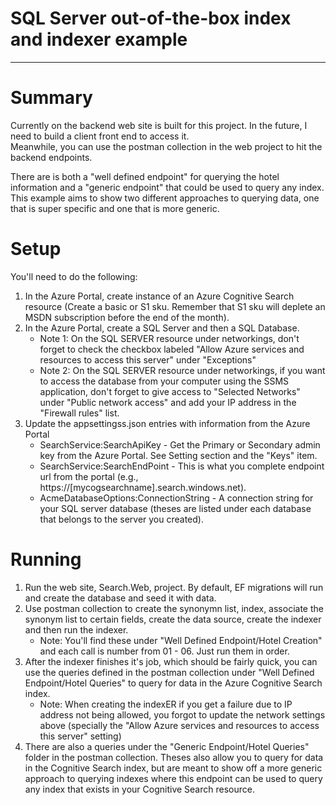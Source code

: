 # SQL Server out-of-the-box index and indexer example
---
# Summary
Currently on the backend web site is built for this project.  In the future, I need to build a client front end to access it.  
Meanwhile, you can use the postman collection in the web project to hit the backend endpoints.

There are is both a "well defined endpoint" for querying the hotel information and a "generic endpoint" that could be used to query any index.
This example aims to show two different approaches to querying data, one that is super specific and one that is more generic.

# Setup
You'll need to do the following:
1. In the Azure Portal, create instance of an Azure Cognitive Search resource (Create a basic or S1 sku.  Remember that S1 sku will deplete an MSDN subscription before the end of the month).
1. In the Azure Portal, create a SQL Server and then a SQL Database.  
   - Note 1: On the SQL SERVER resource under networkings, don't forget to check the checkbox labeled "Allow Azure services and resources to access this server" under "Exceptions"
   - Note 2: On the SQL SERVER resource under networkings, if you want to access the database from your computer using the SSMS application, don't forget to give access to "Selected Networks" under "Public network access" and add your IP address in the "Firewall rules" list.
1. Update the appsettingss.json entries with information from the Azure Portal
   - SearchService:SearchApiKey - Get the Primary or Secondary admin key from the Azure Portal.  See Setting section and the "Keys" item.
   - SearchService:SearchEndPoint - This is what you complete endpoint url from the portal (e.g., https://[mycogsearchname].search.windows.net).
   - AcmeDatabaseOptions:ConnectionString - A connection string for your SQL server database (theses are listed under each database that belongs to the server you created).

# Running
1. Run the web site, Search.Web, project. By default, EF migrations will run and create the database and seed it with data.
1. Use postman collection to create the synonymn list, index, associate the synonym list to certain fields, create the data source, create the indexer and then run the indexer.  
   - Note: You'll find these under "Well Defined Endpoint/Hotel Creation" and each call is number from 01 - 06.  Just run them in order.
1. After the indexer finishes it's job, which should be fairly quick, you can use the queries defined in the postman collection under "Well Defined Endpoint/Hotel Queries" to query for data in the Azure Cognitive Search index.
   - Note: When creating the indexER if you get a failure due to IP address not being allowed, you forgot to update the network settings above (specially the "Allow Azure services and resources to access this server" setting)
1. There are also a queries under the "Generic Endpoint/Hotel Queries" folder in the postman collection.  Theses also allow you to query for data in the Cognitive Search index, but are meant to show off a more generic approach to querying indexes where this endpoint can be used to query any index that exists in your  Cognitive Search resource. 

